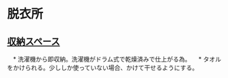 # 脱衣所

## [収納スペース](https://one-project.biz/wp-content/uploads/2017/12/efa0a3383d05af053ae2a3c25b56e384-e1512134381141.jpg)
　* 洗濯機から即収納。洗濯機がドラム式で乾燥済みで仕上がる為。
　* タオルをかけられる。少ししか使っていない場合、かけて干せるようにする。

